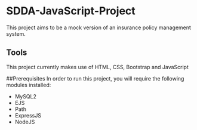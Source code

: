 # SDDA-JavaScript-Project
This project aims to be a mock version of an insurance policy management system.

## Tools
This project currently makes use of HTML, CSS, Bootstrap and JavaScript

##Prerequisites
In order to run this project, you will require the following modules installed:
- MySQL2
- EJS 
- Path
- ExpressJS
- NodeJS
